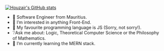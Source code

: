 [![Houzair's GitHub stats](https://github-readme-stats.vercel.app/api?username=houzyk)](https://github.com/anuraghazra/github-readme-stats)


- 👋 Software Engineer from Mauritius.
- 👀 I’m interested in anything Front-End.
- 💛 My favourite programming language is JS (Sorry, not sorry!).
- ❔Ask me about: Logic, Theoretical Computer Science or the Philosophy of Mathematics.
- 🌱 I’m currently learning the MERN stack.

<!---
houzyk/houzyk is a ✨ special ✨ repository because its `README.md` (this file) appears on your GitHub profile.
You can click the Preview link to take a look at your changes.
--->
